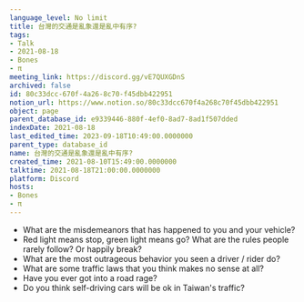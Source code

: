 ```yaml
---
language_level: No limit
title: 台灣的交通是亂象還是亂中有序?
tags:
- Talk
- 2021-08-18
- Bones
- π
meeting_link: https://discord.gg/vE7QUXGDnS
archived: false
id: 80c33dcc-670f-4a26-8c70-f45dbb422951
notion_url: https://www.notion.so/80c33dcc670f4a268c70f45dbb422951
object: page
parent_database_id: e9339446-880f-4ef0-8ad7-8ad1f507dded
indexDate: 2021-08-18
last_edited_time: 2023-09-18T10:49:00.0000000
parent_type: database_id
name: 台灣的交通是亂象還是亂中有序?
created_time: 2021-08-10T15:49:00.0000000
talktime: 2021-08-18T21:00:00.0000000
platform: Discord
hosts:
- Bones
- π
---
```


   - What are the misdemeanors that has happened to you and your vehicle?
   - Red light means stop, green light means go?
What are the rules people rarely follow? Or happily break?
   - What are the most outrageous behavior you seen a driver / rider do?
   - What are some traffic laws that you think makes no sense at all?
   - Have you ever got into a road rage?
   - Do you think self-driving cars will be ok in Taiwan's traffic?











